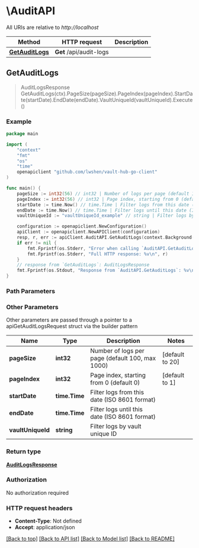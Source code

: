 # \AuditAPI

All URIs are relative to *http://localhost*

Method | HTTP request | Description
------------- | ------------- | -------------
[**GetAuditLogs**](AuditAPI.md#GetAuditLogs) | **Get** /api/audit-logs | 



## GetAuditLogs

> AuditLogsResponse GetAuditLogs(ctx).PageSize(pageSize).PageIndex(pageIndex).StartDate(startDate).EndDate(endDate).VaultUniqueId(vaultUniqueId).Execute()





### Example

```go
package main

import (
	"context"
	"fmt"
	"os"
    "time"
	openapiclient "github.com/lwshen/vault-hub-go-client"
)

func main() {
	pageSize := int32(56) // int32 | Number of logs per page (default 100, max 1000) (default to 20)
	pageIndex := int32(56) // int32 | Page index, starting from 0 (default 0) (default to 1)
	startDate := time.Now() // time.Time | Filter logs from this date (ISO 8601 format) (optional)
	endDate := time.Now() // time.Time | Filter logs until this date (ISO 8601 format) (optional)
	vaultUniqueId := "vaultUniqueId_example" // string | Filter logs by vault unique ID (optional)

	configuration := openapiclient.NewConfiguration()
	apiClient := openapiclient.NewAPIClient(configuration)
	resp, r, err := apiClient.AuditAPI.GetAuditLogs(context.Background()).PageSize(pageSize).PageIndex(pageIndex).StartDate(startDate).EndDate(endDate).VaultUniqueId(vaultUniqueId).Execute()
	if err != nil {
		fmt.Fprintf(os.Stderr, "Error when calling `AuditAPI.GetAuditLogs``: %v\n", err)
		fmt.Fprintf(os.Stderr, "Full HTTP response: %v\n", r)
	}
	// response from `GetAuditLogs`: AuditLogsResponse
	fmt.Fprintf(os.Stdout, "Response from `AuditAPI.GetAuditLogs`: %v\n", resp)
}
```

### Path Parameters



### Other Parameters

Other parameters are passed through a pointer to a apiGetAuditLogsRequest struct via the builder pattern


Name | Type | Description  | Notes
------------- | ------------- | ------------- | -------------
 **pageSize** | **int32** | Number of logs per page (default 100, max 1000) | [default to 20]
 **pageIndex** | **int32** | Page index, starting from 0 (default 0) | [default to 1]
 **startDate** | **time.Time** | Filter logs from this date (ISO 8601 format) | 
 **endDate** | **time.Time** | Filter logs until this date (ISO 8601 format) | 
 **vaultUniqueId** | **string** | Filter logs by vault unique ID | 

### Return type

[**AuditLogsResponse**](AuditLogsResponse.md)

### Authorization

No authorization required

### HTTP request headers

- **Content-Type**: Not defined
- **Accept**: application/json

[[Back to top]](#) [[Back to API list]](../README.md#documentation-for-api-endpoints)
[[Back to Model list]](../README.md#documentation-for-models)
[[Back to README]](../README.md)

